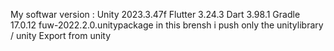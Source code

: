 My softwar version :
Unity 2023.3.47f
Flutter 3.24.3
Dart  3.98.1
Gradle  17.0.12
fuw-2022.2.0.unitypackage 
in this brensh i push only the unitylibrary / unity Export from unity
